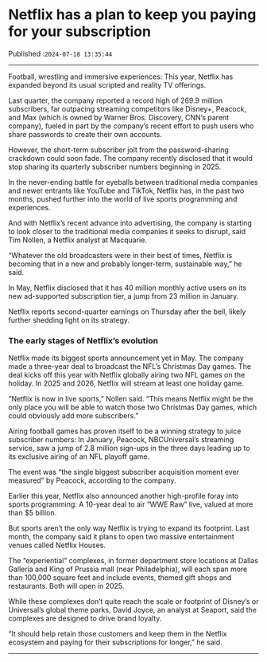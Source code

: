 # Netflix has a plan to keep you paying for your subscription

Published :`2024-07-18 13:35:44`

---

Football, wrestling and immersive experiences: This year, Netflix has expanded beyond its usual scripted and reality TV offerings.

Last quarter, the company reported a record high of 269.9 million subscribers, far outpacing streaming competitors like Disney+, Peacock, and Max (which is owned by Warner Bros. Discovery, CNN’s parent company), fueled in part by the company’s recent effort to push users who share passwords to create their own accounts.

However, the short-term subscriber jolt from the password-sharing crackdown could soon fade. The company recently disclosed that it would stop sharing its quarterly subscriber numbers beginning in 2025.

In the never-ending battle for eyeballs between traditional media companies and newer entrants like YouTube and TikTok, Netflix has, in the past two months, pushed further into the world of live sports programming and experiences.

And with Netflix’s recent advance into advertising, the company is starting to look closer to the traditional media companies it seeks to disrupt, said Tim Nollen, a Netflix analyst at Macquarie.

“Whatever the old broadcasters were in their best of times, Netflix is becoming that in a new and probably longer-term, sustainable way,” he said.

In May, Netflix disclosed that it has 40 million monthly active users on its new ad-supported subscription tier, a jump from 23 million in January.

Netflix reports second-quarter earnings on Thursday after the bell, likely further shedding light on its strategy.

### The early stages of Netflix’s evolution

Netflix made its biggest sports announcement yet in May. The company made a three-year deal to broadcast the NFL’s Christmas Day games. The deal kicks off this year with Netflix globally airing two NFL games on the holiday. In 2025 and 2026, Netflix will stream at least one holiday game.

“Netflix is now in live sports,” Nollen said. “This means Netflix might be the only place you will be able to watch those two Christmas Day games, which could obviously add more subscribers.”

Airing football games has proven itself to be a winning strategy to juice subscriber numbers: In January, Peacock, NBCUniversal’s streaming service, saw a jump of 2.8 million sign-ups in the three days leading up to its exclusive airing of an NFL playoff game.

The event was “the single biggest subscriber acquisition moment ever measured” by Peacock, according to the company.

Earlier this year, Netflix also announced another high-profile foray into sports programming: A 10-year deal to air “WWE Raw” live, valued at more than $5 billion.

But sports aren’t the only way Netflix is trying to expand its footprint. Last month, the company said it plans to open two massive entertainment venues called Netflix Houses.

The “experiential” complexes, in former department store locations at Dallas Galleria and King of Prussia mall (near Philadelphia), will each span more than 100,000 square feet and include events, themed gift shops and restaurants. Both will open in 2025.

While these complexes don’t quite reach the scale or footprint of Disney’s or Universal’s global theme parks, David Joyce, an analyst at Seaport, said the complexes are designed to drive brand loyalty.

“It should help retain those customers and keep them in the Netflix ecosystem and paying for their subscriptions for longer,” he said.

---

